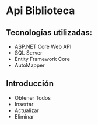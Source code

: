 # Api Biblioteca

## Tecnologías utilizadas:
- ASP.NET Core Web API
- SQL Server
- Entity Framework Core
- AutoMapper

## Introducción
- Obtener Todos
- Insertar
- Actualizar
- Eliminar
